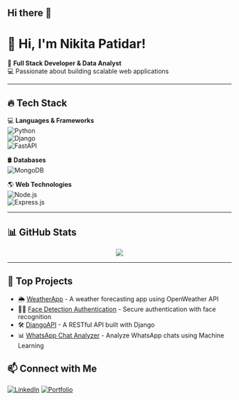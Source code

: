 ## Hi there 👋

# 👋 Hi, I'm Nikita Patidar!

🚀 **Full Stack Developer & Data Analyst**  
💻 Passionate about building scalable web applications 


---

## 🔥 Tech Stack  
💻 **Languages & Frameworks**  
![Python](https://img.shields.io/badge/Python-3776AB?style=for-the-badge&logo=python&logoColor=white)  
![Django](https://img.shields.io/badge/Django-092E20?style=for-the-badge&logo=django&logoColor=white)  
![FastAPI](https://img.shields.io/badge/FastAPI-009688?style=for-the-badge&logo=fastapi&logoColor=white)  

🛢 **Databases**  
![MongoDB](https://img.shields.io/badge/MongoDB-47A248?style=for-the-badge&logo=mongodb&logoColor=white)  

🌎 **Web Technologies**  
![Node.js](https://img.shields.io/badge/Node.js-43853D?style=for-the-badge&logo=node.js&logoColor=white)  
![Express.js](https://img.shields.io/badge/Express.js-404D59?style=for-the-badge&logo=express&logoColor=white)  

---

## 📊 GitHub Stats  
<p align="center">
  <img src="https://github-readme-stats.vercel.app/api?username=nikitapatidar1&show_icons=true&theme=tokyonight" />
</p>

---

## 🚀 Top Projects  
- 🌦️ [WeatherApp](https://github.com/nikitapatidar1/WeatherApp) - A weather forecasting app using OpenWeather API  
- 🕵️‍♂️ [Face Detection Authentication](https://github.com/nikitapatidar1/Face-Detection) - Secure authentication with face recognition  
- 🛠️ [DjangoAPI](https://github.com/nikitapatidar1/django-api) - A RESTful API built with Django  
- 📊 [WhatsApp Chat Analyzer](https://github.com/nikitapatidar1/Whatsap-analyzer-project-using-ML) - Analyze WhatsApp chats using Machine Learning  


## 📫 Connect with Me  
[![LinkedIn](https://img.shields.io/badge/LinkedIn-blue?style=for-the-badge&logo=linkedin)](http://linkedin.com/in/nikita-patidar-590052254) 
[![Portfolio](https://img.shields.io/badge/Portfolio-FF5722?style=for-the-badge&logo=netlify&logoColor=white)](http://nikkportfolio.netlify.app)


